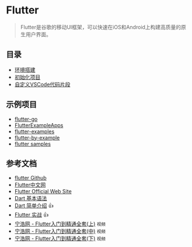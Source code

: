 # Flutter

> Flutter是谷歌的移动UI框架，可以快速在iOS和Android上构建高质量的原生用户界面。

## 目录

- [环境搭建](环境搭建/)
- [初始化项目](./initial.md)
- [自定义VSCode代码片段](./snippets.md)

## 示例项目

- [flutter-go](https://github.com/alibaba/flutter-go)
- [FlutterExampleApps](https://github.com/iampawan/FlutterExampleApps)
- [flutter-examples](https://github.com/nisrulz/flutter-examples)
- [flutter-by-example](https://github.com/mjohnsullivan/flutter-by-example)
- [flutter samples](https://github.com/flutter/samples)


## 参考文档

- [flutter Github](https://github.com/flutter/flutter)
- [Flutter中文网](https://flutterchina.club/)
- [Flutter Official Web Site](https://flutter.io/)
- [Dart 基本语法](https://github.com/Gnotes/dart)
- [Dart 简单介绍](https://book.flutterchina.club/chapter1/dart.html) 👍
- [Flutter 实战](https://book.flutterchina.club/) 👍
- [宁浩网 - Flutter入门到精通全套(上)](https://www.bilibili.com/video/av49554917) `视频`
- [宁浩网 - Flutter入门到精通全套(中)](https://www.bilibili.com/video/av49575168) `视频`
- [宁浩网 - Flutter入门到精通全套(下)](https://www.bilibili.com/video/av49575435) `视频`

